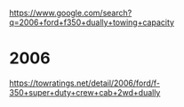 https://www.google.com/search?q=2006+ford+f350+dually+towing+capacity

# 2006
https://towratings.net/detail/2006/ford/f-350+super+duty+crew+cab+2wd+dually
